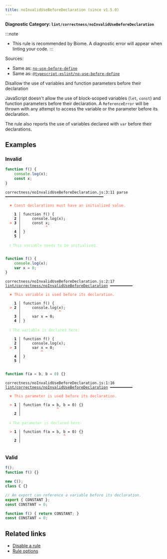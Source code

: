 ```yaml
---
title: noInvalidUseBeforeDeclaration (since v1.5.0)
---
```


**Diagnostic Category: `lint/correctness/noInvalidUseBeforeDeclaration`**

:::note
- This rule is recommended by Biome. A diagnostic error will appear when linting your code.
:::

Sources: 
- Same as: <a href="https://eslint.org/docs/latest/rules/no-use-before-define" target="_blank"><code>no-use-before-define</code></a>
- Same as: <a href="https://typescript-eslint.io/rules/no-use-before-define" target="_blank"><code>@typescript-eslint/no-use-before-define</code></a>

Disallow the use of variables and function parameters before their declaration

JavaScript doesn't allow the use of block-scoped variables (`let`, `const`) and function parameters before their declaration.
A `ReferenceError` will be thrown with any attempt to access the variable or the parameter before its declaration.

The rule also reports the use of variables declared with `var` before their declarations.

## Examples

### Invalid

```jsx
function f() {
    console.log(x);
    const x;
}
```

<pre class="language-text"><code class="language-text">correctness/noInvalidUseBeforeDeclaration.js:3:11 parse ━━━━━━━━━━━━━━━━━━━━━━━━━━━━━━━━━━━━━━━━━━━━

<strong><span style="color: Tomato;">  </span></strong><strong><span style="color: Tomato;">✖</span></strong> <span style="color: Tomato;">Const declarations must have an initialized value.</span>
  
    <strong>1 │ </strong>function f() {
    <strong>2 │ </strong>    console.log(x);
<strong><span style="color: Tomato;">  </span></strong><strong><span style="color: Tomato;">&gt;</span></strong> <strong>3 │ </strong>    const x;
   <strong>   │ </strong>          <strong><span style="color: Tomato;">^</span></strong>
    <strong>4 │ </strong>}
    <strong>5 │ </strong>
  
<strong><span style="color: lightgreen;">  </span></strong><strong><span style="color: lightgreen;">ℹ</span></strong> <span style="color: lightgreen;">This variable needs to be initialized.</span>
  
</code></pre>

```jsx
function f() {
    console.log(x);
    var x = 0;
}
```

<pre class="language-text"><code class="language-text">correctness/noInvalidUseBeforeDeclaration.js:2:17 <a href="https://biomejs.dev/linter/rules/no-invalid-use-before-declaration">lint/correctness/noInvalidUseBeforeDeclaration</a> ━━━━━━━━━━

<strong><span style="color: Tomato;">  </span></strong><strong><span style="color: Tomato;">✖</span></strong> <span style="color: Tomato;">This variable is used before its declaration.</span>
  
    <strong>1 │ </strong>function f() {
<strong><span style="color: Tomato;">  </span></strong><strong><span style="color: Tomato;">&gt;</span></strong> <strong>2 │ </strong>    console.log(x);
   <strong>   │ </strong>                <strong><span style="color: Tomato;">^</span></strong>
    <strong>3 │ </strong>    var x = 0;
    <strong>4 │ </strong>}
  
<strong><span style="color: lightgreen;">  </span></strong><strong><span style="color: lightgreen;">ℹ</span></strong> <span style="color: lightgreen;">The variable is declared here:</span>
  
    <strong>1 │ </strong>function f() {
    <strong>2 │ </strong>    console.log(x);
<strong><span style="color: Tomato;">  </span></strong><strong><span style="color: Tomato;">&gt;</span></strong> <strong>3 │ </strong>    var x = 0;
   <strong>   │ </strong>        <strong><span style="color: Tomato;">^</span></strong>
    <strong>4 │ </strong>}
    <strong>5 │ </strong>
  
</code></pre>

```jsx
function f(a = b, b = 0) {}
```

<pre class="language-text"><code class="language-text">correctness/noInvalidUseBeforeDeclaration.js:1:16 <a href="https://biomejs.dev/linter/rules/no-invalid-use-before-declaration">lint/correctness/noInvalidUseBeforeDeclaration</a> ━━━━━━━━━━

<strong><span style="color: Tomato;">  </span></strong><strong><span style="color: Tomato;">✖</span></strong> <span style="color: Tomato;">This parameter is used before its declaration.</span>
  
<strong><span style="color: Tomato;">  </span></strong><strong><span style="color: Tomato;">&gt;</span></strong> <strong>1 │ </strong>function f(a = b, b = 0) {}
   <strong>   │ </strong>               <strong><span style="color: Tomato;">^</span></strong>
    <strong>2 │ </strong>
  
<strong><span style="color: lightgreen;">  </span></strong><strong><span style="color: lightgreen;">ℹ</span></strong> <span style="color: lightgreen;">The parameter is declared here:</span>
  
<strong><span style="color: Tomato;">  </span></strong><strong><span style="color: Tomato;">&gt;</span></strong> <strong>1 │ </strong>function f(a = b, b = 0) {}
   <strong>   │ </strong>                  <strong><span style="color: Tomato;">^</span></strong>
    <strong>2 │ </strong>
  
</code></pre>

### Valid

```jsx
f();
function f() {}

new C();
class C {}
```

```jsx
// An export can reference a variable before its declaration.
export { CONSTANT };
const CONSTANT = 0;
```

```jsx
function f() { return CONSTANT; }
const CONSTANT = 0;
```

## Related links

- [Disable a rule](/linter/#disable-a-lint-rule)
- [Rule options](/linter/#rule-options)
